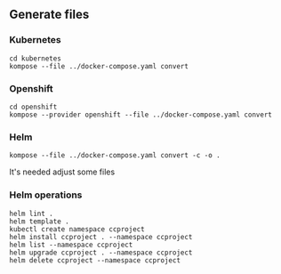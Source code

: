 ## Generate files

### Kubernetes
```shell
cd kubernetes
kompose --file ../docker-compose.yaml convert
```

### Openshift
```shell
cd openshift
kompose --provider openshift --file ../docker-compose.yaml convert
```

### Helm
```
kompose --file ../docker-compose.yaml convert -c -o .
```

It's needed adjust some files

### Helm operations
```
helm lint .
helm template .
kubectl create namespace ccproject
helm install ccproject . --namespace ccproject
helm list --namespace ccproject
helm upgrade ccproject . --namespace ccproject
helm delete ccproject --namespace ccproject
```
